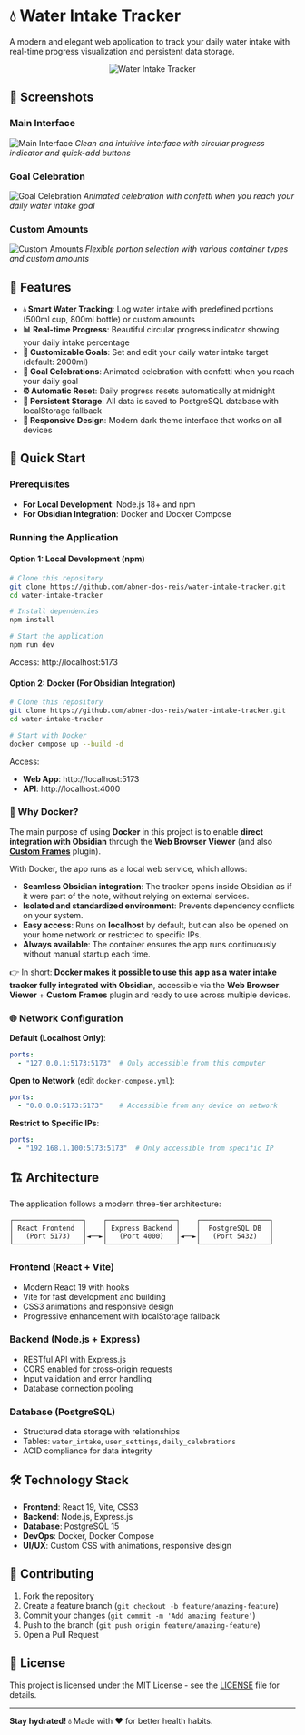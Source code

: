 # 💧 Water Intake Tracker

A modern and elegant web application to track your daily water intake with real-time progress visualization and persistent data storage.

<p align="center">
  <img src="./water.png" alt="Water Intake Tracker" />
</p>

## 📸 Screenshots

### Main Interface
![Main Interface](./screenshots/main-interface.png)
*Clean and intuitive interface with circular progress indicator and quick-add buttons*

### Goal Celebration
![Goal Celebration](./screenshots/goal-celebration.png)
*Animated celebration with confetti when you reach your daily water intake goal*

### Custom Amounts
![Custom Amounts](./screenshots/custom-amounts.png)
*Flexible portion selection with various container types and custom amounts*

## 🌟 Features

- **💧 Smart Water Tracking**: Log water intake with predefined portions (500ml cup, 800ml bottle) or custom amounts
- **📊 Real-time Progress**: Beautiful circular progress indicator showing your daily intake percentage
- **🎯 Customizable Goals**: Set and edit your daily water intake target (default: 2000ml)
- **🎉 Goal Celebrations**: Animated celebration with confetti when you reach your daily goal
- **⏰ Automatic Reset**: Daily progress resets automatically at midnight
- **💾 Persistent Storage**: All data is saved to PostgreSQL database with localStorage fallback
- **📱 Responsive Design**: Modern dark theme interface that works on all devices

## 🚀 Quick Start

### Prerequisites
- **For Local Development**: Node.js 18+ and npm
- **For Obsidian Integration**: Docker and Docker Compose

### Running the Application

#### Option 1: Local Development (npm)
```bash
# Clone this repository
git clone https://github.com/abner-dos-reis/water-intake-tracker.git
cd water-intake-tracker

# Install dependencies
npm install

# Start the application
npm run dev
```

Access: http://localhost:5173

#### Option 2: Docker (For Obsidian Integration)
```bash
# Clone this repository
git clone https://github.com/abner-dos-reis/water-intake-tracker.git
cd water-intake-tracker

# Start with Docker
docker compose up --build -d
```

Access: 
- **Web App**: http://localhost:5173
- **API**: http://localhost:4000

### 🤔 Why Docker?

The main purpose of using **Docker** in this project is to enable **direct integration with Obsidian** through the **Web Browser Viewer** (and also **[Custom Frames](https://obsidian.md/plugins?id=obsidian-custom-frames)** plugin).

With Docker, the app runs as a local web service, which allows:

- **Seamless Obsidian integration**: The tracker opens inside Obsidian as if it were part of the note, without relying on external services.  
- **Isolated and standardized environment**: Prevents dependency conflicts on your system.  
- **Easy access**: Runs on **localhost** by default, but can also be opened on your home network or restricted to specific IPs.  
- **Always available**: The container ensures the app runs continuously without manual startup each time.  

👉 In short: **Docker makes it possible to use this app as a water intake tracker fully integrated with Obsidian**, accessible via the **Web Browser Viewer** + **Custom Frames** plugin and ready to use across multiple devices.


### 🌐 Network Configuration

**Default (Localhost Only)**:
```yaml
ports:
  - "127.0.0.1:5173:5173"  # Only accessible from this computer
```

**Open to Network** (edit `docker-compose.yml`):
```yaml
ports:
  - "0.0.0.0:5173:5173"    # Accessible from any device on network
```

**Restrict to Specific IPs**:
```yaml
ports:
  - "192.168.1.100:5173:5173"  # Only accessible from specific IP
```

## 🏗️ Architecture

The application follows a modern three-tier architecture:

```text
┌─────────────────┐    ┌─────────────────┐    ┌─────────────────┐
│ React Frontend  │    │ Express Backend │    │  PostgreSQL DB  │
│   (Port 5173)   │◄──►│   (Port 4000)   │◄──►│   (Port 5432)   │
└─────────────────┘    └─────────────────┘    └─────────────────┘
```

### Frontend (React + Vite)
- Modern React 19 with hooks
- Vite for fast development and building
- CSS3 animations and responsive design
- Progressive enhancement with localStorage fallback

### Backend (Node.js + Express)
- RESTful API with Express.js
- CORS enabled for cross-origin requests
- Input validation and error handling
- Database connection pooling

### Database (PostgreSQL)
- Structured data storage with relationships
- Tables: `water_intake`, `user_settings`, `daily_celebrations`
- ACID compliance for data integrity

## 🛠️ Technology Stack

- **Frontend**: React 19, Vite, CSS3
- **Backend**: Node.js, Express.js
- **Database**: PostgreSQL 15
- **DevOps**: Docker, Docker Compose
- **UI/UX**: Custom CSS with animations, responsive design

## 🤝 Contributing

1. Fork the repository
2. Create a feature branch (`git checkout -b feature/amazing-feature`)
3. Commit your changes (`git commit -m 'Add amazing feature'`)
4. Push to the branch (`git push origin feature/amazing-feature`)
5. Open a Pull Request

## 📄 License

This project is licensed under the MIT License - see the [LICENSE](LICENSE) file for details.

---

**Stay hydrated! 💧** Made with ❤️ for better health habits.
